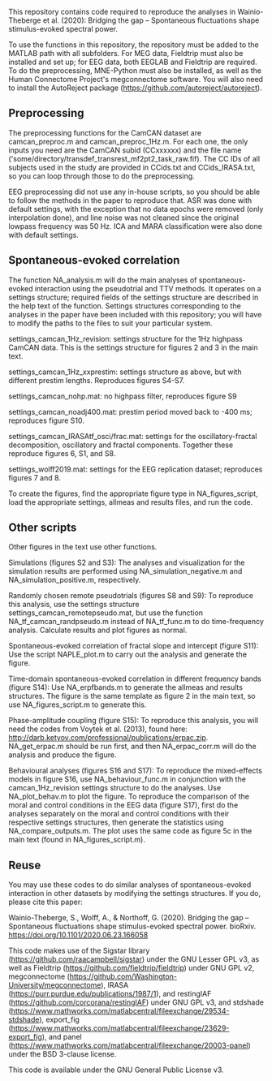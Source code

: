This repository contains code required to reproduce the analyses in Wainio-Theberge et al. (2020): Bridging the gap – Spontaneous fluctuations shape stimulus-evoked spectral power.

To use the functions in this repository, the repository must be added to the MATLAB path with all subfolders. For MEG data, Fieldtrip must also be installed and set up; for EEG data, both EEGLAB and Fieldtrip are required. To do the preprocessing, MNE-Python must also be installed, as well as the Human Connectome Project's megconnectome software. You will also need to install the AutoReject package (https://github.com/autoreject/autoreject).

## Preprocessing
The preprocessing functions for the CamCAN dataset are camcan_preproc.m and camcan_preproc_1Hz.m. For each one, the only inputs you need are the CamCAN subid (CCxxxxxx) and the file name ('some/directory/transdef_transrest_mf2pt2_task_raw.fif). The CC IDs of all subjects used in the study are provided in CCids.txt and CCids_IRASA.txt, so you can loop through those to do the preprocessing. 

EEG preprocessing did not use any in-house scripts, so you should be able to follow the methods in the paper to reproduce that. ASR was done with default settings, with the exception that no data epochs were removed (only interpolation done), and line noise was not cleaned since the original lowpass frequency was 50 Hz. ICA and MARA classification were also done with default settings. 

## Spontaneous-evoked correlation
The function NA_analysis.m will do the main analyses of spontaneous-evoked interaction using the pseudotrial and TTV methods. It operates on a settings structure; required fields of the settings structure are described in the help text of the function. Settings structures corresponding to the analyses in the paper have been included with this repository; you will have to modify the paths to the files to suit your particular system.

settings_camcan_1Hz_revision: settings structure for the 1Hz highpass CamCAN data. This is the settings structure for figures 2 and 3 in the main text. 

settings_camcan_1Hz_xxprestim: settings structure as above, but with different prestim lengths. Reproduces figures S4-S7. 

settings_camcan_nohp.mat: no highpass filter, reproduces figure S9

settings_camcan_noadj400.mat: prestim period moved back to -400 ms; reproduces figure S10.

settings_camcan_IRASAtf_osci/frac.mat: settings for the oscillatory-fractal decomposition, oscillatory and fractal components. Together these reproduce figures 6, S1, and S8.

settings_wolff2019.mat: settings for the EEG replication dataset; reproduces figures 7 and 8. 


To create the figures, find the appropriate figure type in NA_figures_script, load the appropriate settings, allmeas and results files, and run the code.

## Other scripts
Other figures in the text use other functions. 

Simulations (figures S2 and S3): 
The analyses and visualization for the simulation results are performed using NA_simulation_negative.m and NA_simulation_positive.m, respectively.

Randomly chosen remote pseudotrials (figures S8 and S9): 
To reproduce this analysis, use the settings structure settings_camcan_remotepseudo.mat, but use the function NA_tf_camcan_randpseudo.m instead of NA_tf_func.m to do time-frequency analysis. Calculate results and plot figures as normal.

Spontaneous-evoked correlation of fractal slope and intercept (figure S11):
Use the script NAPLE_plot.m to carry out the analysis and generate the figure.

Time-domain spontaneous-evoked correlation in different frequency bands (figure S14):
Use NA_erpfbands.m to generate the allmeas and results structures. The figure is the same template as figure 2 in the main text, so use NA_figures_script.m to generate this.

Phase-amplitude coupling (figure S15):
To reproduce this analysis, you will need the codes from Voytek et al. (2013), found here: http://darb.ketyov.com/professional/publications/erpac.zip. NA_get_erpac.m should be run first, and then NA_erpac_corr.m will do the analysis and produce the figure.

Behavioural analyses (figures S16 and S17):
To reproduce the mixed-effects models in figure S16, use NA_behaviour_func.m in conjunction with the camcan_1Hz_revision settings structure to do the analyses. Use NA_plot_behav.m to plot the figure.
To reproduce the comparison of the moral and control conditions in the EEG data (figure S17), first do the analyses separately on the moral and control conditions with their respective settings structures, then generate the statistics using NA_compare_outputs.m. The plot uses the same code as figure 5c in the main text (found in NA_figures_script.m). 

## Reuse

You may use these codes to do similar analyses of spontaneous-evoked interaction in other datasets by modifying the settings structures. If you do, please cite this paper: 

Wainio-Theberge, S., Wolff, A., & Northoff, G. (2020). Bridging the gap – Spontaneous fluctuations shape stimulus-evoked spectral power. bioRxiv. https://doi.org/10.1101/2020.06.23.166058 

This code makes use of the Sigstar library (https://github.com/raacampbell/sigstar) under the GNU Lesser GPL v3, as well as Fieldtrip (https://github.com/fieldtrip/fieldtrip) under GNU GPL v2, megconnectome (https://github.com/Washington-University/megconnectome), IRASA (https://purr.purdue.edu/publications/1987/1), and restingIAF (https://github.com/corcorana/restingIAF) under GNU GPL v3, and stdshade (https://www.mathworks.com/matlabcentral/fileexchange/29534-stdshade), export_fig (https://www.mathworks.com/matlabcentral/fileexchange/23629-export_fig), and panel (https://www.mathworks.com/matlabcentral/fileexchange/20003-panel) under the BSD 3-clause license.

This code is available under the GNU General Public License v3.

